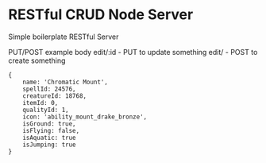 # RESTful CRUD Node Server

Simple boilerplate RESTful Server


PUT/POST example body
edit/:id - PUT to update something
edit/ - POST to create something
```
{
    name: 'Chromatic Mount',
    spellId: 24576,
    creatureId: 18768,
    itemId: 0,
    qualityId: 1,
    icon: 'ability_mount_drake_bronze',
    isGround: true,
    isFlying: false,
    isAquatic: true
    isJumping: true
}
```